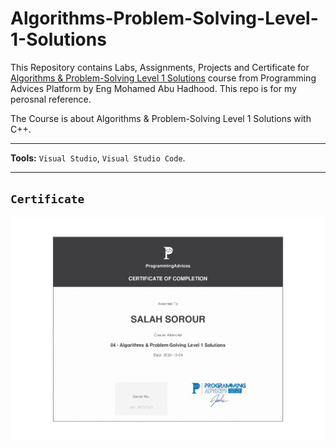 # Algorithms-Problem-Solving-Level-1-Solutions


This Repository contains Labs, Assignments, Projects and Certificate for [Algorithms & Problem-Solving Level 1 Solutions](https://programmingadvices.com/courses) course from Programming Advices Platform by Eng Mohamed Abu Hadhood. This repo is for my perosnal reference.

The Course is about Algorithms & Problem-Solving Level 1 Solutions with C++.


---

**Tools:** `Visual Studio`, `Visual Studio Code`.

---

## `Certificate`

![Certificate](/certificate-of-completion-for-algorithms-problem-solving-level-1-solutions_page-0001.jpg)